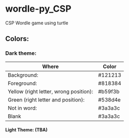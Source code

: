 # wordle-py_CSP
CSP Wordle game using turtle


## Colors:
### Dark theme:
| Where                                  | Color   |
| -------------------------------------- | ------- |
| Background:                            | #121213 |
| Foreground:                            | #818384 |
| Yellow (right letter, wrong position): | #b59f3b |
| Green (right letter and position):     | #538d4e |
| Not in word:                           | #3a3a3c |
| Blank                                  | #3a3a3c |

#### Light Theme: (TBA)
